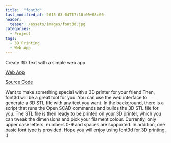 ```yaml
---
title:  "font3d"
last_modified_at: 2015-03-04T17:18:00+08:00
header:
  teaser: /assets/images/font3d.jpg
categories:
  - Project
tags:
  - 3D Printing
  - Web App
---
```

Create 3D Text with a simple web app

[Web App](http://font3d.cameronlai.com/)

[Source Code]("https://github.com/cameronlai/font3d)

Want to make something special with a 3D printer for your friend Then, font3d will be a great tool for you. You can use the web interface to generate a 3D STL file with any text you want. In the background, there is a script that runs the Open SCAD commands and builds the 3D STL file for you. The STL file is then ready to be printed on your 3D printer, which you can tweak the dimensions and pick your filament colour. Currently, only upper case letters, numbers 0-9 and spaces are supported. In addition, one basic font type is provided. Hope you will enjoy using font3d for 3D printing. :)